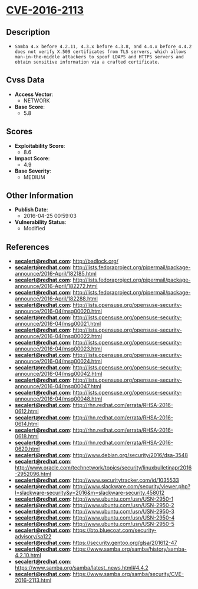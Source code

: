 
# [CVE-2016-2113](http://badlock.org/)

## Description

- `Samba 4.x before 4.2.11, 4.3.x before 4.3.8, and 4.4.x before 4.4.2 does not verify X.509 certificates from TLS servers, which allows man-in-the-middle attackers to spoof LDAPS and HTTPS servers and obtain sensitive information via a crafted certificate.`

## Cvss Data

- **Access Vector**:
  - NETWORK
- **Base Score**:
  - 5.8

## Scores

- **Exploitability Score**:
  - 8.6
- **Impact Score**:
  - 4.9
- **Base Severity**:
  - MEDIUM

## Other Information

- **Publish Date**:
  - 2016-04-25 00:59:03
- **Vulnerability Status**:
  - Modified

## References

- **secalert@redhat.com**: http://badlock.org/
- **secalert@redhat.com**: http://lists.fedoraproject.org/pipermail/package-announce/2016-April/182185.html
- **secalert@redhat.com**: http://lists.fedoraproject.org/pipermail/package-announce/2016-April/182272.html
- **secalert@redhat.com**: http://lists.fedoraproject.org/pipermail/package-announce/2016-April/182288.html
- **secalert@redhat.com**: http://lists.opensuse.org/opensuse-security-announce/2016-04/msg00020.html
- **secalert@redhat.com**: http://lists.opensuse.org/opensuse-security-announce/2016-04/msg00021.html
- **secalert@redhat.com**: http://lists.opensuse.org/opensuse-security-announce/2016-04/msg00022.html
- **secalert@redhat.com**: http://lists.opensuse.org/opensuse-security-announce/2016-04/msg00023.html
- **secalert@redhat.com**: http://lists.opensuse.org/opensuse-security-announce/2016-04/msg00024.html
- **secalert@redhat.com**: http://lists.opensuse.org/opensuse-security-announce/2016-04/msg00042.html
- **secalert@redhat.com**: http://lists.opensuse.org/opensuse-security-announce/2016-04/msg00047.html
- **secalert@redhat.com**: http://lists.opensuse.org/opensuse-security-announce/2016-04/msg00048.html
- **secalert@redhat.com**: http://rhn.redhat.com/errata/RHSA-2016-0612.html
- **secalert@redhat.com**: http://rhn.redhat.com/errata/RHSA-2016-0614.html
- **secalert@redhat.com**: http://rhn.redhat.com/errata/RHSA-2016-0618.html
- **secalert@redhat.com**: http://rhn.redhat.com/errata/RHSA-2016-0620.html
- **secalert@redhat.com**: http://www.debian.org/security/2016/dsa-3548
- **secalert@redhat.com**: http://www.oracle.com/technetwork/topics/security/linuxbulletinapr2016-2952096.html
- **secalert@redhat.com**: http://www.securitytracker.com/id/1035533
- **secalert@redhat.com**: http://www.slackware.com/security/viewer.php?l=slackware-security&y=2016&m=slackware-security.458012
- **secalert@redhat.com**: http://www.ubuntu.com/usn/USN-2950-1
- **secalert@redhat.com**: http://www.ubuntu.com/usn/USN-2950-2
- **secalert@redhat.com**: http://www.ubuntu.com/usn/USN-2950-3
- **secalert@redhat.com**: http://www.ubuntu.com/usn/USN-2950-4
- **secalert@redhat.com**: http://www.ubuntu.com/usn/USN-2950-5
- **secalert@redhat.com**: https://bto.bluecoat.com/security-advisory/sa122
- **secalert@redhat.com**: https://security.gentoo.org/glsa/201612-47
- **secalert@redhat.com**: https://www.samba.org/samba/history/samba-4.2.10.html
- **secalert@redhat.com**: https://www.samba.org/samba/latest_news.html#4.4.2
- **secalert@redhat.com**: https://www.samba.org/samba/security/CVE-2016-2113.html
